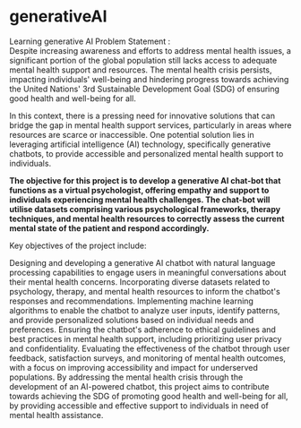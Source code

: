 # generativeAI
 Learning generative AI
Problem Statement :  
Despite increasing awareness and efforts to address mental health issues, a significant portion of the global population still lacks access to adequate mental health support and resources. The mental health crisis persists, impacting individuals' well-being and hindering progress towards achieving the United Nations' 3rd Sustainable Development Goal (SDG) of ensuring good health and well-being for all.

In this context, there is a pressing need for innovative solutions that can bridge the gap in mental health support services, particularly in areas where resources are scarce or inaccessible. One potential solution lies in leveraging artificial intelligence (AI) technology, specifically generative chatbots, to provide accessible and personalized mental health support to individuals.

**The objective for this project is to develop a generative AI chat-bot that functions as a virtual psychologist, offering empathy and support to individuals experiencing mental health challenges. The chat-bot will utilise datasets comprising various psychological frameworks, therapy techniques, and mental health resources to correctly assess the current mental state of the patient and respond accordingly.**

Key objectives of the project include:

Designing and developing a generative AI chatbot with natural language processing capabilities to engage users in meaningful conversations about their mental health concerns.
Incorporating diverse datasets related to psychology, therapy, and mental health resources to inform the chatbot's responses and recommendations.
Implementing machine learning algorithms to enable the chatbot to analyze user inputs, identify patterns, and provide personalized solutions based on individual needs and preferences.
Ensuring the chatbot's adherence to ethical guidelines and best practices in mental health support, including prioritizing user privacy and confidentiality.
Evaluating the effectiveness of the chatbot through user feedback, satisfaction surveys, and monitoring of mental health outcomes, with a focus on improving accessibility and impact for underserved populations.
By addressing the mental health crisis through the development of an AI-powered chatbot, this project aims to contribute towards achieving the SDG of promoting good health and well-being for all, by providing accessible and effective support to individuals in need of mental health assistance.

 